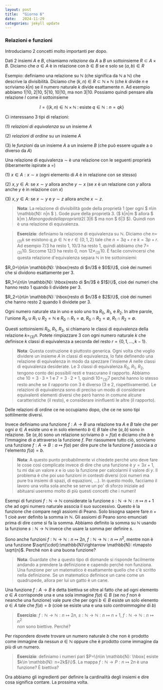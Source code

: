 ```yaml
---
layout: post
title:  "Giorno 6"
date:   2024-11-29 
categories: jekyll update
---
```

### Relazioni e funzioni


Introduciamo 2 concetti molto importanti per dopo.

Dati 2 insiemi $A$ e $B$,
chiamiamo *relazione* da $A$ a $B$ un sottoinsieme $R\subset A\times B$.
Diciamo che $a\in A$ è in relazione con $b\in B$ se e solo se $(a, b)\in R$

Esempio: definiamo una relazione su $\mathbb{N}$ (che significa da $\mathbb{N}$ a $\mathbb{N}$)
che descrive la divisibilità. 
Diciamo che $(k, n)\in R\subset \mathbb{N}\times \mathbb{N}$ (che $k$ divide $n$ e scriviamo $k|n$) se il numero naturale $k$ divide esattamente $n$.
Ad esempio abbiamo $1|10$, $2|10$, $5|10$, $10|10$, ma non $3|10$. 
Possiamo quindi pensare alla relazione $I$ come il sottoinsieme 

$$
I=\{ (k, n)\in \mathbb{N}\times \mathbb{N} \;:\;\textrm{esiste}\; q\in \mathbb{N}: n=qk \}
$$

Ci interessano 3 tipi di relazioni:

(1) *relazioni di equivalenza* su un insieme $A$

(2) *relazioni di ordine* su un insieme $A$

(3) le *funzioni* da un insieme $A$ a un insieme $B$ (che può essere uguale a o diverso da $A$)

Una relazione di equivalenza $\sim$ è una relazione con le seguenti proprietà (liberamente ispirate a $=$)

(1) $x\in A: x\sim x$  (ogni elemento di $A$ è in relazione con se stesso)

(2) $x, y\in A:$ se $x\sim y$ allora anche $y\sim x$ (se $x$ è un relazione con $y$ allora anche $y$ è in relazione con $x$)

(3) $x, y\in A:$ se  $x\sim y$ e  $y\sim z$ allora anche $x\sim z$.

> **Nota**: La relazione di divisibilità gode della proprietà 1 (per ogni $ n\in \mathbb{N}: n|n $ ). Gode pure della proprietà 3.  ($ k|n|m $ allora $ k|m $). Ma non gode della proprietà 2 ($ 3|6 $ ma non $ 6|3 $). Quindi non è una relazione di equivalenza.

> **Esercizio**: definiamo la relazione di equivalenza su $\mathbb{N}$. Diciamo che $n=_{(3)}k$ 
se esistono $q, p\in \mathbb{N}$ e $r\in \{0, 1, 2\}$ tale che  $n= 3q+r$ e $k= 3p+r$. 
Ad esempio $7/3$ ha resto 1, $10/3$ ha resto 1, quindi abbiamo che $7=_{(3)} 10$.
Siccome $12/3$ ha resto 0, non $12\not=_{(3)} 10$.
È facile convincersi che questa relazione d'equivalenza separa $\mathbb{N}$ in tre sottoinsiemi:

$R_0=\{n\in \mathbb{N}: \hbox{resto di $n/3$ è $0$}\}$, cioè dei numeri che si dividono esattamente per $3$.

$R_1=\{n\in \mathbb{N}: \hbox{resto di $n/3$ è $1$}\}$, cioè dei numeri che hanno resto 1 quando li dividete per $3$.

$R_2=\{n\in \mathbb{N}: \hbox{resto di $n/3$ è $2$}\}$, cioè dei numeri che hanno resto 2 quando li dividete per $3$.

Ogni numero naturale sta in uno e solo uno tra $R_0$, $R_1$, e $R_2$.
In altre parole, l'unione $R_0 \cup R_1\cup R_2 = \mathbb{N}$ e
$R_0\cap R_1=\emptyset$, $R_0\cap R_2=\emptyset$, $R_1\cap R_2=\emptyset$.


Questi sottoinsiemi $R_0$, $R_1$, $R_2$, si chiamano le classi di equivalenza della relazione $k=_{(3)}n$.
Potete rimpiazzare $3$ con ogni numero naturale $k$ che definisce $k$ classi di equivalenza a seconda del resto
$r=\{0,1, ..., k-1\}$.

> **Nota**: Questa costruzione è piuttosto generica. Ogni volta che voglio dividere un insieme $A$ in classi di equivalenza,
lo fate definendo una relazione di equivalenza in modo da spezzare l'insieme $A$ nelle classi di equivalenza desiderate.
Le 3 classi di equivalenza $R_0$, $R_1$, $R_2$, tengono conto dei possibili resti e trascurano il rapporto.
Abbiamo che $10= 3\cdot 3+1$ e $7=3\cdot2+1$, quindi $10=_{(3)}7$ perché hanno lo stesso resto anche se il rapporto con 3 è diverso
(3 e 2, rispettivamente). 
Le relazioni di equivalenza sono di preciso un modo di considerare equivalenti elementi diversi che però hanno 
in comune alcune caratteristiche (il resto), e considerare ininfluenti le altre (il rapporto).


Delle relazioni di ordine ce ne occupiamo dopo, che ce ne sono tipi sottilmente diversi.

Invece definiamo una funzione $f:A\rightarrow B$ una relazione tra $A$ e $B$ tale che 
per ogni $a\in A$ esiste uno e in solo elemento $b\in B$ tale che $(a, b)$ sono in relazione.
Se $(a, b)$ sono un relazione scriviamo $b=f(a)$ e diciamo che $b$ è l'immagine di $a$ attraverso la funzione $f$.
Per riassumere tutto ciò, scriviamo una funzione $f: A\rightarrow B: a \mapsto f(a)$
per dire pure che la funzione $f$ associa a $a$ l'elemento $f(a)=b$.

 
> **Nota**: A questo punto probabilmente vi chiedete perché uno deve fare le cose così complicate invece di dire che
una funzione è $y=3x+1$, tu mi dai un valore $x$ e io uso la funzione per calcolarmi il valore di $y$.
Il problema è che poi uso funzioni in contesti diversi (coi numeri ma pure tra insiemi di spazi, di equazioni, ...).
In questo modo, facciamo il lavoro una volta sola anche se serve un po' di sforzo iniziale ad abituarsi useremo molto di più questi concetti che i numeri!

Esempi di funzioni $f:\mathbb{N}\rightarrow \mathbb{N}$ considerate la funzione $s:\mathbb{N}\rightarrow \mathbb{N}: n\mapsto n+1$ 
che ad ogni numero naturale associa il suo successivo. Questo è la funzione che compare negli assiomi di Peano.
Solo bisogna sapere fare $n+1$ cioè aver definito la somma in $\mathbb{N}$. Gli assiomi di Peano sono emunciati prima di dire come si fa la somma.
Abbiamo definito la somma su $\mathbb{N}$ usando la funzione $s:\mathbb{N}\rightarrow \mathbb{N}$ invece che usare la somma per definire $s$.

Sono anche funzioni $f:\mathbb{N}\rightarrow\mathbb{N}: n\mapsto 2n$, $f:\mathbb{N}\rightarrow\mathbb{N}: n\mapsto n^2$, mentre non è una funzione
$\sqrt{\cdot}:\mathbb{N}\rightarrow \mathbb{N}: n\mapsto \sqrt{n}$. Perché non è una buona funzione?

> **Nota**: Guardate che a questo tipo di domande si risponde facilmente andando a prendere la definizione e capendo perché non funziona.
Una funzione per un matematico è esattamente quello che c'è scritto nella definizione. Se un matematico definisce un cane come un quadrupede, allora per lui un gatto è un cane.

Una funzione $f:A\rightarrow B$ è detta biettiva se oltre al fatto che ad ogni elemento $a\in A$ corrisponde una e una sola immagine $f(a)\in B$ (se no $f$ non è neanche una funzione) vale pure che per ogni $b\in B$ esiste un solo elenento $a\in A$ tale che $f(a)=b$ (cioè se esiste una e una solo *controimmagine* di $b$)


> **Esercizio**: $f:\mathbb{N}\rightarrow\mathbb{N}: n\mapsto 2n$, $s:\mathbb{N}\rightarrow \mathbb{N}: n\mapsto n+1$, $f:\mathbb{N}\rightarrow\mathbb{N}: n\mapsto n^2$   
non sono biettive. Perché?

Per rispondere dovete trovare un numero naturale $b$ che non è prodotto come immagine da nessun $a\in \mathbb{N}$
oppure che è prodotto come immagine da più di un numero. 


> **Esercizio**: definiamo i numeri pari $P=\{n\in \mathbb{N}: \hbox{ esiste $k\in \mathbb{N}: n=2k$}\}$.
La mappa $f: \mathbb{N}\rightarrow P: n\mapsto 2n$ è una funzione? È biettiva?


Ora abbiamo gli ingredienti per definire la cardinalità degli insiemi e dire cosa significa contare.
La prossima volta.









